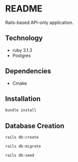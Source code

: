 # README

Rails-based API-only application.

## Technology
* ruby 3.1.3
* Postgres

## Dependencies
* Cmake

## Installation
```bash
bundle install
```

## Database Creation
```bash
rails db:create
```
```bash
rails db:migrate
```
```bash
rails db:seed
```

